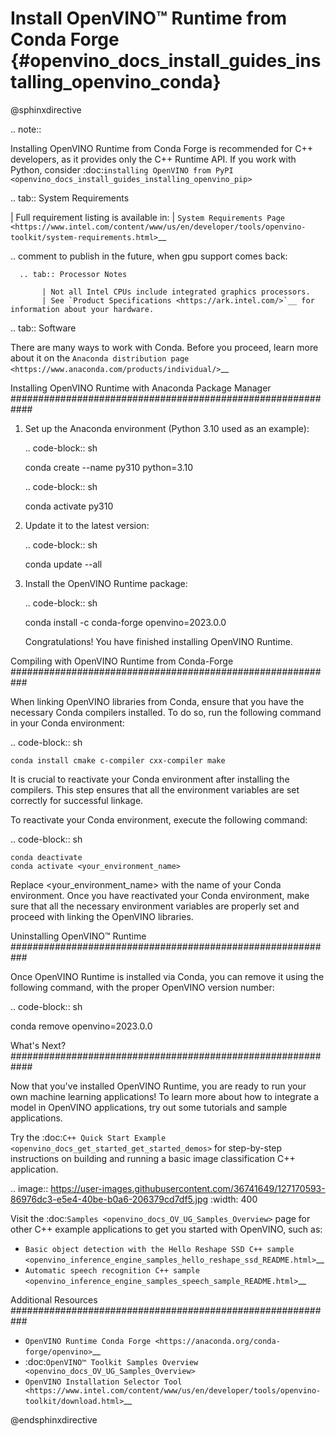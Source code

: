 # Install OpenVINO™ Runtime from Conda Forge {#openvino_docs_install_guides_installing_openvino_conda}

@sphinxdirective

.. note::

   Installing OpenVINO Runtime from Conda Forge is recommended for C++ developers, as it provides only the C++ Runtime API.
   If you work with Python, consider :doc:`installing OpenVINO from PyPI <openvino_docs_install_guides_installing_openvino_pip>`

.. tab:: System Requirements

   | Full requirement listing is available in:
   | `System Requirements Page <https://www.intel.com/content/www/us/en/developer/tools/openvino-toolkit/system-requirements.html>`__

   .. comment to publish in the future, when gpu support comes back:
   
      .. tab:: Processor Notes
      
           | Not all Intel CPUs include integrated graphics processors.  
           | See `Product Specifications <https://ark.intel.com/>`__ for information about your hardware.

.. tab:: Software

   There are many ways to work with Conda. Before you proceed, learn more about it on the
   `Anaconda distribution page <https://www.anaconda.com/products/individual/>`__


Installing OpenVINO Runtime with Anaconda Package Manager
############################################################

1. Set up the Anaconda environment (Python 3.10 used as an example):
   
   .. code-block:: sh

      conda create --name py310 python=3.10

   .. code-block:: sh

      conda activate py310

2. Update it to the latest version:
   
   .. code-block:: sh

      conda update --all

3. Install the OpenVINO Runtime package:

   .. code-block:: sh

      conda install -c conda-forge openvino=2023.0.0

   Congratulations! You have finished installing OpenVINO Runtime.

Compiling with OpenVINO Runtime from Conda-Forge
###########################################################

When linking OpenVINO libraries from Conda, ensure that you have the necessary Conda compilers installed. 
To do so, run the following command in your Conda environment:

.. code-block:: sh

    conda install cmake c-compiler cxx-compiler make

It is crucial to reactivate your Conda environment after installing the compilers. 
This step ensures that all the environment variables are set correctly for successful linkage.

To reactivate your Conda environment, execute the following command:

.. code-block:: sh

    conda deactivate
    conda activate <your_environment_name>

Replace <your_environment_name> with the name of your Conda environment. 
Once you have reactivated your Conda environment, make sure that all the necessary environment variables are properly set and proceed with linking the OpenVINO libraries.

Uninstalling OpenVINO™ Runtime
###########################################################

Once OpenVINO Runtime is installed via Conda, you can remove it using the following command, 
with the proper OpenVINO version number:

.. code-block:: sh
   
   conda remove openvino=2023.0.0


What's Next?
############################################################

Now that you've installed OpenVINO Runtime, you are ready to run your own machine learning applications! 
To learn more about how to integrate a model in OpenVINO applications, try out some tutorials and sample applications.

Try the :doc:`C++ Quick Start Example <openvino_docs_get_started_get_started_demos>` for step-by-step instructions 
on building and running a basic image classification C++ application.

.. image:: https://user-images.githubusercontent.com/36741649/127170593-86976dc3-e5e4-40be-b0a6-206379cd7df5.jpg
   :width: 400
   
Visit the :doc:`Samples <openvino_docs_OV_UG_Samples_Overview>` page for other C++ example applications to get you started with OpenVINO, such as:

* `Basic object detection with the Hello Reshape SSD C++ sample <openvino_inference_engine_samples_hello_reshape_ssd_README.html>`__
* `Automatic speech recognition C++ sample <openvino_inference_engine_samples_speech_sample_README.html>`__


Additional Resources
###########################################################

* `OpenVINO Runtime Conda Forge <https://anaconda.org/conda-forge/openvino>`__
* :doc:`OpenVINO™ Toolkit Samples Overview <openvino_docs_OV_UG_Samples_Overview>`
* `OpenVINO Installation Selector Tool <https://www.intel.com/content/www/us/en/developer/tools/openvino-toolkit/download.html>`__


@endsphinxdirective

